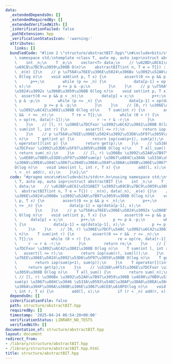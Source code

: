 ```yaml
---
data:
  _extendedDependsOn: []
  _extendedRequiredBy: []
  _extendedVerifiedWith: []
  _isVerificationFailed: false
  _pathExtension: hpp
  _verificationStatusIcon: ':warning:'
  attributes:
    links: []
  bundledCode: "#line 2 \"structure/abstractBIT.hpp\"\n#include<bits/stdc++.h>\nusing\
    \ namespace std;\ntemplate <class T, auto op, auto iop>\nstruct abstractBIT {\n\
    \    int _n;\n    T _e;\n    vector<T> data;\n    // \u62BD\u8C61\u5316BIT \u3092\
    \u69CB\u7BC9\u3059\u308B O(n)\n    abstractBIT(int n, T e = T{}) : _n(n), data(_n),\
    \ _e(e) {}\n    // p \u756A\u76EE\u306E\u5024\u306Bx \u3092\u52A0\u7B97\u3059\u308B\
    \ O(log n)\n    void add(int p, T x) {\n        assert(0 <= p && p < _n);\n  \
    \      p++;\n        while (p <= _n) {\n            data[p-1] = op(data[p-1],\
    \ x);\n            p += p & -p;\n        }\n    }\n    // p \u756A\u76EE\u306E\
    \u5024\u3092x \u306B\u3059\u308B O(log n)\n    void set(int p, T x) {\n      \
    \  assert(0 <= p && p < _n);\n        data[p] = x;\n        p++;\n        p +=\
    \ p & -p;\n        while (p <= _n) {\n            data[p-1] = op(data[p-1], x);\n\
    \            p += p & -p;\n        }\n    }\n    // [0, r) \u306E\u7DCF\u548C\
    \ \u3092\u6C42\u3081\u308B O(log n)\n    T sum(int r) {\n        assert(0 <= r\
    \ &&  r <= _n);\n        T re = T{};\n        while (0 < r) {\n            re\
    \ = op(re, data[r-1]);\n            r -= r & -r;\n        }\n        return re;\n\
    \    }\n    // [l, r) \u306E\u7DCFxor \u3092\u6C42\u3081\u308B O(log n)\n    T\
    \ sum(int l, int r) {\n        assert(l <= r);\n        return iop(sum(r), sum(l));\n\
    \    }\n    // p \u756A\u76EE\u306E\u5024\u3092\u53D6\u5F97\u3059\u308B O(log\
    \ n)\n    T get(int p) {\n        return iop(sum(p+1), sum(p));\n    }\n    T\
    \ operator[](int p) {\n        return get(p);\n    }\n    // \u5168\u4F53\u306E\
    \u7DCFxor \u3092\u53D6\u5F97\u3059\u308B O(log n)\n    T all_sum() {\n       \
    \ return sum(_n);\n    }\n    // [l, r) \u306Bx \u3092\u52A0\u7B97\u3059\u308B\
    \ \u4E00\u70B9\u53D6\u5F97\u306Fsum(p) \u3067\u884C\u3046 \u533A\u9593\u548C\u30AF\
    \u30A8\u30EA\u304C\u3067\u304D\u306A\u304F\u306A\u308B\u306E\u3067\u6CE8\u610F\
    O(log n)\n    void imos(int l, int r, T x) {\n        add(l, x);\n        if (r\
    \ < _n) add(r, x);\n    }\n};\n"
  code: "#pragma once\n#include<bits/stdc++.h>\nusing namespace std;\ntemplate <class\
    \ T, auto op, auto iop>\nstruct abstractBIT {\n    int _n;\n    T _e;\n    vector<T>\
    \ data;\n    // \u62BD\u8C61\u5316BIT \u3092\u69CB\u7BC9\u3059\u308B O(n)\n  \
    \  abstractBIT(int n, T e = T{}) : _n(n), data(_n), _e(e) {}\n    // p \u756A\u76EE\
    \u306E\u5024\u306Bx \u3092\u52A0\u7B97\u3059\u308B O(log n)\n    void add(int\
    \ p, T x) {\n        assert(0 <= p && p < _n);\n        p++;\n        while (p\
    \ <= _n) {\n            data[p-1] = op(data[p-1], x);\n            p += p & -p;\n\
    \        }\n    }\n    // p \u756A\u76EE\u306E\u5024\u3092x \u306B\u3059\u308B\
    \ O(log n)\n    void set(int p, T x) {\n        assert(0 <= p && p < _n);\n  \
    \      data[p] = x;\n        p++;\n        p += p & -p;\n        while (p <= _n)\
    \ {\n            data[p-1] = op(data[p-1], x);\n            p += p & -p;\n   \
    \     }\n    }\n    // [0, r) \u306E\u7DCF\u548C \u3092\u6C42\u3081\u308B O(log\
    \ n)\n    T sum(int r) {\n        assert(0 <= r &&  r <= _n);\n        T re =\
    \ T{};\n        while (0 < r) {\n            re = op(re, data[r-1]);\n       \
    \     r -= r & -r;\n        }\n        return re;\n    }\n    // [l, r) \u306E\
    \u7DCFxor \u3092\u6C42\u3081\u308B O(log n)\n    T sum(int l, int r) {\n     \
    \   assert(l <= r);\n        return iop(sum(r), sum(l));\n    }\n    // p \u756A\
    \u76EE\u306E\u5024\u3092\u53D6\u5F97\u3059\u308B O(log n)\n    T get(int p) {\n\
    \        return iop(sum(p+1), sum(p));\n    }\n    T operator[](int p) {\n   \
    \     return get(p);\n    }\n    // \u5168\u4F53\u306E\u7DCFxor \u3092\u53D6\u5F97\
    \u3059\u308B O(log n)\n    T all_sum() {\n        return sum(_n);\n    }\n   \
    \ // [l, r) \u306Bx \u3092\u52A0\u7B97\u3059\u308B \u4E00\u70B9\u53D6\u5F97\u306F\
    sum(p) \u3067\u884C\u3046 \u533A\u9593\u548C\u30AF\u30A8\u30EA\u304C\u3067\u304D\
    \u306A\u304F\u306A\u308B\u306E\u3067\u6CE8\u610FO(log n)\n    void imos(int l,\
    \ int r, T x) {\n        add(l, x);\n        if (r < _n) add(r, x);\n    }\n};"
  dependsOn: []
  isVerificationFile: false
  path: structure/abstractBIT.hpp
  requiredBy: []
  timestamp: '2025-04-24 06:54:20+00:00'
  verificationStatus: LIBRARY_NO_TESTS
  verifiedWith: []
documentation_of: structure/abstractBIT.hpp
layout: document
redirect_from:
- /library/structure/abstractBIT.hpp
- /library/structure/abstractBIT.hpp.html
title: structure/abstractBIT.hpp
---
```

